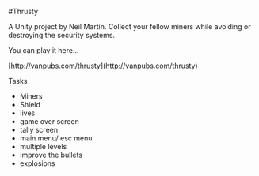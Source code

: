 #Thrusty

A Unity project by Neil Martin. Collect your fellow miners while avoiding or destroying the security systems.

You can play it here...

[http://vanpubs.com/thrusty](http://vanpubs.com/thrusty)


Tasks

- Miners
- Shield
- lives
- game over screen
- tally screen
- main menu/ esc menu
- multiple levels
- improve the bullets
- explosions

